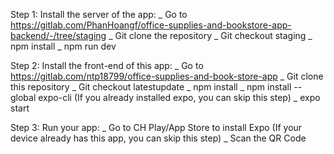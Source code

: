 Step 1: Install the server of the app:
_ Go to https://gitlab.com/PhanHoangf/office-supplies-and-bookstore-app-backend/-/tree/staging
_ Git clone the repository
_ Git checkout staging
_ npm install 
_ npm run dev

Step 2: Install the front-end of this app:
_ Go to https://gitlab.com/ntp18799/office-supplies-and-book-store-app
_ Git clone this repository
_ Git checkout latestupdate
_ npm install 
_ npm install --global expo-cli (If you already installed expo, you can skip this step)
_ expo start

Step 3: Run your app:
_ Go to CH Play/App Store to install Expo (If your device already has this app, you can skip this step)
_ Scan the QR Code 
